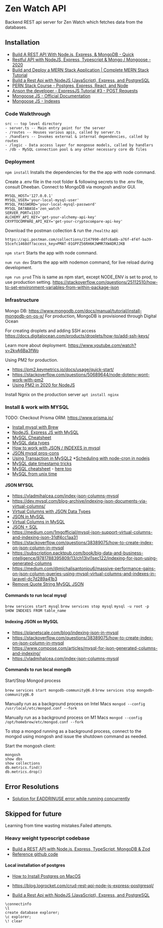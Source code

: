 # Zen Watch API
Backend REST api server for Zen Watch which fetches data from the databases.

## Installation
* [Build A REST API With Node.js, Express, & MongoDB - Quick](https://www.youtube.com/watch?v=fgTGADljAeg)
* [Restful API with NodeJS, Express, Typescript & Mongo / Mongoose - 2020](https://www.youtube.com/watch?v=lNqaQ0wEeAo)
* [Build and Deploy a MERN Stack Application | Complete MERN Stack Tutorial](https://www.youtube.com/watch?v=2kvA6Ba3fWo)
* [Build a Rest Api with NodeJS (JavaScript), Express, and PostgreSQL](https://www.youtube.com/watch?v=DihOP19LQdg)
* [PERN Stack Course - Postgres, Express, React, and Node](https://www.youtube.com/watch?v=ldYcgPKEZC8)
* [Anson the developer - ExpressJS Tutorial #3 - POST Requests](https://www.youtube.com/watch?v=1cjdlfB11Ss)
* [Mongoose JS - Official Documentation](https://mongoosejs.com/docs/typescript.html)
* [Mongoose JS - Indexes](https://mongoosejs.com/docs/guide.html#indexes)

### Code Walkthrough
```
src -- top level directory
- server.ts -- Main entry point for the server
- /routes -- Houses various apis, called by server.ts
- /handlers -- Invokes external & internal dependencies, called by routes
- /logic - Data access layer for mongoose models, called by handlers
- /db - MySQL connection pool & any other necessary core db files
```

### Deployment
``` npm install ```
Installs the dependencies for the the app with node command.

Create a .env file in the root folder & following secrets to the .env file, consult Dheeban.
Connect to MongoDB via mongosh and/or GUI.
```
MYSQL_HOST='127.0.0.1'
MYSQL_USER='your-local-mysql-user'
MYSQL_PASSWORD='your-local-mysql-password'
MYSQL_DATABASE='zen_watch'
SERVER_PORT=1337
ALCHEMY_API_KEY='get-your-alchemy-api-key'
CRYPTOCOMPARE_API_KEY='get-your-cryptocompare-api-key'
```

Download the postman collection & run the `/healthz` api:
```
https://api.postman.com/collections/2147990-ddfc6a6b-a76f-4f4f-ba39-55cefc1468df?access_key=PMAT-01GPFZ56RH6KJWMR7XW4DRJJKB
```

``` npm start ```
Starts the app with node command.

``` num run dev ```
Starts the app with nodemon command, for live reload during development.

``` npm run prod ```
This is same as npm start, except NODE_ENV is set to prod, to use production setting.
https://stackoverflow.com/questions/25112510/how-to-set-environment-variables-from-within-package-json


### Infrastructure
Mongo DB: https://www.mongodb.com/docs/manual/tutorial/install-mongodb-on-os-x/
For production, MongoDB is provisioned through Digital Ocean

For creating droplets and adding SSH access
https://docs.digitalocean.com/products/droplets/how-to/add-ssh-keys/

Learn more about deployment.
https://www.youtube.com/watch?v=2kvA6Ba3fWo

Using PM2 for production.
* https://pm2.keymetrics.io/docs/usage/quick-start/
* https://stackoverflow.com/questions/50689644/node-dotenv-wont-work-with-pm2
* [Using PM2 in 2020 for NodeJS](https://www.youtube.com/watch?v=ebdKIU6SDHI)

Install Ngnix on the production server
```apt install nginx ```

### Install & work with MYSQL

TODO: Checkout Prisma ORM: https://www.prisma.io/

* [Install mysql with Brew](https://flaviocopes.com/mysql-how-to-install/)
* [NodeJS, Express JS with MySQL](https://www.youtube.com/watch?v=Hej48pi_lOc)
* [MySQL Cheatsheet](https://devhints.io/mysql)
* [MySQL data types](https://dev.mysql.com/doc/refman/8.0/en/data-types.html)
* [How to work with JSON / INDEXES in mysql](https://www.digitalocean.com/community/tutorials/working-with-json-in-mysql)
* [JSON mysql pros-cons](https://stackoverflow.com/questions/33660866/native-json-support-in-mysql-5-7-what-are-the-pros-and-cons-of-json-data-type)
* [Using Transaction in MySQL2](https://sehannrathnayake.medium.com/how-to-handle-mysql-database-transactions-with-nodejs-b7a2bf1fd203)
*[Scheduling with node-cron in nodejs](https://www.youtube.com/watch?v=KxPENgraciY)
* [MySQL date timestamp tricks](https://www.w3schools.com/sql/func_mysql_date_sub.asp)
* [MySQL cheatsheet](https://devhints.io/mysql) - [here too](https://popsql.com/learn-sql/mysql/how-to-query-date-and-time-in-mysql)
* [MySQL from unix time](https://dev.mysql.com/doc/refman/8.0/en/date-and-time-functions.html#function_from-unixtime)

#### JSON MYSQL
* https://vladmihalcea.com/index-json-columns-mysql
* https://dev.mysql.com/blog-archive/indexing-json-documents-via-virtual-columns/
* [Virtual Columns with JSON Data Types](https://www.youtube.com/watch?v=sDK5YMBpiy4)
* [JSON in MySQL](https://www.youtube.com/watch?v=mL7xnMZNYXM)
* [Virtual Columns in MySQL](https://www.youtube.com/watch?v=uiI_tZyQDZo)
* [JSON + SQL](https://www.youtube.com/watch?v=PlYlYERtTWc)
* https://medium.com/1mgofficial/mysql-json-support-virtual-columns-and-indexing-json-31df4cc1aa31
* https://stackoverflow.com/questions/38389075/how-to-create-index-on-json-column-in-mysql
* https://subscription.packtpub.com/book/big-data-and-business-intelligence/9781788395809/13/ch13lvl1sec122/indexing-for-json-using-generated-columns
* https://medium.com/@michalisantoniou6/massive-performance-gains-on-json-column-queries-using-mysql-virtual-columns-and-indexes-in-laravel-dc7d289a41b3
* [Remove Quote String MySQL JSON](https://dba.stackexchange.com/questions/143576/how-to-remove-string-quotes-in-mysql-5-7-for-function-json-extract)

#### Commands to run local mysql
``` brew services start mysql ```
``` brew services stop mysql ```
``` mysql -u root -p ```
``` SHOW INDEXES FROM table_name ```

#### Indexing JSON on MySQL
* https://planetscale.com/blog/indexing-json-in-mysql
* https://stackoverflow.com/questions/38389075/how-to-create-index-on-json-column-in-mysql
* https://www.compose.com/articles/mysql-for-json-generated-columns-and-indexing/
* https://vladmihalcea.com/index-json-columns-mysql

#### Commands to run local mongdb

Start/Stop Mongod process

```brew services start mongodb-community@6.0```
```brew services stop mongodb-community@6.0```

Manually run as a background process on Intel Macs
```mongod --config /usr/local/etc/mongod.conf --fork```

Manually run as a background process on M1 Macs
```mongod --config /opt/homebrew/etc/mongod.conf --fork```

To stop a mongod running as a background process, connect to the mongod using 
mongosh and issue the shutdown command as needed.

Start the mongosh client:
```
mongosh
show dbs
show collections
db.metrics.find()
db.metrics.drop()
```

## Error Resolutions
* [Solution for EADDRINUSE error while running concurrently](https://stackoverflow.com/questions/61181302/nodemon-error-listen-eaddrinuse-address-already-in-use-5000) 


## Skipped for future
Learning from time wasting mistakes.Failed attempts.

### Heavy weight typescript codebase
* [Build a REST API with Node.js, Express, TypeScript, MongoDB & Zod](https://www.youtube.com/watch?v=BWUi6BS9T5Y)
* [Reference github code](https://github.com/TomDoesTech/REST-API-Tutorial-Updated/blob/main/src/models/product.model.ts)

#### Local installation of postgres

* [How to Install Postgres on MacOS](https://www.youtube.com/watch?v=Z-iM7hUdBSg)

* https://blog.logrocket.com/crud-rest-api-node-js-express-postgresql/

* [Build a Rest Api with NodeJS (JavaScript), Express, and PostgreSQL](https://www.youtube.com/watch?v=DihOP19LQdg)

```
\connectinfo
\l
create database explorer;
\c explorer;
\! clear
```

